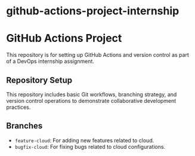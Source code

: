 # github-actions-project-internship
# GitHub Actions Project

This repository is for setting up GitHub Actions and version control as part of a DevOps internship assignment.

## Repository Setup
This repository includes basic Git workflows, branching strategy, and version control operations to demonstrate collaborative development practices.

## Branches
- `feature-cloud`: For adding new features related to cloud.
- `bugfix-cloud`: For fixing bugs related to cloud configurations.
